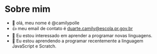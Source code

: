 # Sobre mim
- 👋 olá, meu nome é @camilypolle
- :+1: meu email de contato é duarte.camily@escola.pr.gov.br
- 👀 Eu estou interessado em aprender a programar novas linguagens.
- 🌱 Eu estou aprendendo a programar recentemente a linguagem JavaScript e Scratch.

